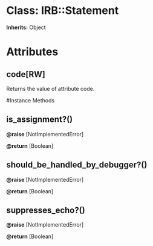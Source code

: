 # Class: IRB::Statement
**Inherits:** Object
    



# Attributes
## code[RW] [](#attribute-i-code)
Returns the value of attribute code.


#Instance Methods
## is_assignment?() [](#method-i-is_assignment?)

**@raise** [NotImplementedError] 

**@return** [Boolean] 

## should_be_handled_by_debugger?() [](#method-i-should_be_handled_by_debugger?)

**@raise** [NotImplementedError] 

**@return** [Boolean] 

## suppresses_echo?() [](#method-i-suppresses_echo?)

**@raise** [NotImplementedError] 

**@return** [Boolean] 

